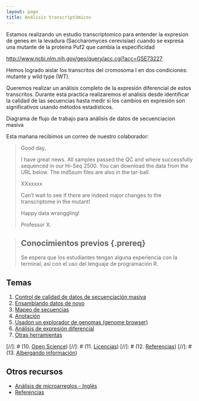 ```yaml
---
layout: page
title: Análisis transcriptómicos
---
```


Estamos realizando un estudio transcriptomico para entender la expresion de genes
en la levadura (Saccharomyces cerevisiae) cuando se expresa una 
mutante de la proteina Puf2 que cambia la especificidad 

http://www.ncbi.nlm.nih.gov/geo/query/acc.cgi?acc=GSE73227

Hemos logrado aislar los transcritos del cromosoma I en dos condiciones: mutante y 
wild type (WT).

Queremos realizar un análisis completo de la expresión diferencial de estos transcritos. 
Durante esta practica realizaremos el análisis desde identificar la calidad de las secuencias
hasta medir si los cambios en expresión son significativos usando métodos estadísticos.

Diagrama de flujo de trabajo para análisis de datos de secuenciacion masiva

Esta mañana recibimos un correo de nuestro colaborador:

>
>Good day, 
>
>I have great news. All samples passed the QC and where successfully sequenced in 
>our Hi-Seq 2500. You can download the data from the URL below. The md5sum files are also 
>in the tar-ball.  
>
>XXxxxxx
>
>Can’t wait to see if there are indeed major changes to the transcriptome in the mutant! 
>
>Happy data wranggling!
>
>Professor X. 


> ## Conocimientos previos {.prereq}
>
> Se espera que los estudiantes tengan alguna experiencia con la terminal,
> así con el uso del lenguaje de programación R. 


## Temas

1.  [Control de calidad de datos de secuenciación masiva](01-quality.html)
2.  [Ensamblando datos de novo](02-assembly.html)
3.  [Mapeo de secuencias](03-mapping.html)
4.  [Anotación](04-annotation.html)
5.  [Usadon un explorador de genomas (genome browser)](05-genomebrowser.html)
6.  [Análisis de expresión diferencial](06-diffexpression.html)
7.  [Otras herramientas](07-others.html)


[//]: # (10. [Open Science](10-open.html))
[//]: # (11. [Licencias](11-licensing.html))
[//]: # (12. [Referencias](12-citation.html))
[//]: # (13. [Albergando información](13-hosting.html))

## Otros recursos

*   [Análisis de microarreglos - Inglés](microarrays.html)
*   [Referencias](reference.html)
